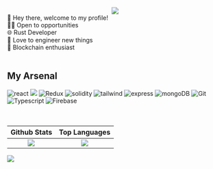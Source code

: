 ### 

<!--
**mrb1nary/mrb1nary** is a ✨ _special_ ✨ repository because its `README.md` (this file) appears on your GitHub profile.

Here are some ideas to get you started:

- 🔭 I’m currently working on ...
- 🌱 I’m currently learning ...
- 👯 I’m looking to collaborate on ...
- 🤔 I’m looking for help with ...
- 💬 Ask me about ...
- 📫 How to reach me: ...
- 😄 Pronouns: ...
- ⚡ Fun fact: ...
-->



<div align="center">
<img src ="https://user-images.githubusercontent.com/55779046/225549442-9ef10643-852c-4259-9a0d-13b85331f08c.svg" style="" width:1920/>
</div>

<div align="left">
  👋 Hey there, welcome to my profile! </br>
  🧑‍🎓 Open to opportunities  </br>
  🌐 Rust Developer </br>
  🔧 Love to engineer new things </br>
  🔗 Blockchain enthusiast </br></br></hr>
</div>

<h2>My Arsenal</h2>

<div>
  <img src = "https://img.shields.io/badge/react-%2320232a.svg?style=for-the-badge&logo=react&logoColor=%2361DAFB" alt="react"/>
  <img src = "https://img.shields.io/badge/rust-%23000000.svg?style=for-the-badge&logo=rust&logoColor=white"/>
  
  <img src= "https://img.shields.io/badge/redux-%23593d88.svg?style=for-the-badge&logo=redux&logoColor=white" alt="Redux" />
  <img src= "https://img.shields.io/badge/Solidity-%23363636.svg?style=for-the-badge&logo=solidity&logoColor=white" alt="solidity"/>
  <img src= "https://img.shields.io/badge/tailwindcss-%2338B2AC.svg?style=for-the-badge&logo=tailwind-css&logoColor=white" alt="tailwind" />
  <img src= "https://img.shields.io/badge/express.js-%23404d59.svg?style=for-the-badge&logo=express&logoColor=%2361DAFB" alt="express" />
  <img src= "https://img.shields.io/badge/MongoDB-%234ea94b.svg?style=for-the-badge&logo=mongodb&logoColor=white" alt="mongoDB" />
  <img src= "https://img.shields.io/badge/git-%23F05033.svg?style=for-the-badge&logo=git&logoColor=white" alt="Git" />
  <img src= "https://img.shields.io/badge/typescript-%23007ACC.svg?style=for-the-badge&logo=typescript&logoColor=white" alt="Typescript" />
  <img src= "https://img.shields.io/badge/firebase-%23039BE5.svg?style=for-the-badge&logo=firebase" alt="Firebase" />
  
</div>

<br>
<br>

<div align=center>

Github Stats               |  Top Languages
:-------------------------:|:-------------------------:
![](https://github-readme-stats.vercel.app/api?username=mrb1nary&count_private=true&show_icons=true&theme=tokyonight)  |  ![](https://github-readme-stats.vercel.app/api/top-langs/?username=mrb1nary&layout=compact&theme=tokyonight)



  
  </div>
  
<div>
  <img src= "https://komarev.com/ghpvc/?username=mrb1nary&color=red&label=WATCHERS" />
</div>
